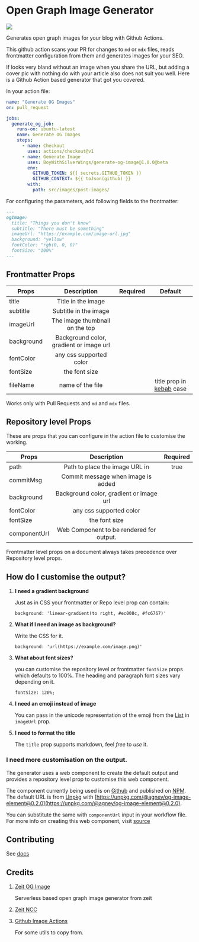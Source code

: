 # Open Graph Image Generator

![](https://github.com/BoyWithSilverWings/generate-og-image/workflows/Run%20tests/badge.svg)

Generates open graph images for your blog with Github Actions.

This github action scans your PR for changes to `md` or `mdx` files, reads frontmatter configuration from them and generates images for your SEO.

If looks very bland without an image when you share the URL, but adding a cover pic with nothing do with your article also does not suit you well. Here is a Github Action based generator that got you covered.

In your action file:

```yml
name: "Generate OG Images"
on: pull_request

jobs:
  generate_og_job:
    runs-on: ubuntu-latest
    name: Generate OG Images
    steps:
      - name: Checkout
        uses: actions/checkout@v1
      - name: Generate Image
        uses: BoyWithSilverWings/generate-og-image@1.0.0@beta
        env:
          GITHUB_TOKEN: ${{ secrets.GITHUB_TOKEN }}
          GITHUB_CONTEXT: ${{ toJson(github) }}
        with:
          path: src/images/post-images/
```

For configuring the parameters, add following fields to the frontmatter:

```md
---
ogImage:
  title: "Things you don't know"
  subtitle: "There must be something"
  imageUrl: "https://example.com/image-url.jpg"
  background: "yellow"
  fontColor: "rgb(0, 0, 0)"
  fontSize: "100%"
---
```

## Frontmatter Props

| Props      |               Description               | Required |                                Default                                |
| ---------- | :-------------------------------------: | :------: | :-------------------------------------------------------------------: |
| title      |           Title in the image            |          |                                                                       |
| subtitle   |          Subtitle in the image          |          |                                                                       |
| imageUrl   |     The image thumbnail on the top      |          |                                                                       |
| background | Background color, gradient or image url |          |                                                                       |
| fontColor  |         any css supported color         |          |                                                                       |
| fontSize   |              the font size              |          |                                                                       |
| fileName   |            name of the file             |          | title prop in [kebab](https://lodash.com/docs/4.17.15#kebabCase) case |

Works only with Pull Requests and `md` and `mdx` files.

## Repository level Props

These are props that you can configure in the action file to customise the working.

| Props        |               Description                | Required |
| ------------ | :--------------------------------------: | :------: |
| path         |      Path to place the image URL in      |   true   |
| commitMsg    |    Commit message when image is added    |          |
| background   | Background color, gradient or image url  |          |
| fontColor    |         any css supported color          |          |
| fontSize     |              the font size               |          |
| componentUrl | Web Component to be rendered for output. |          |

Frontmatter level props on a document always takes precedence over Repository level props.

## How do I customise the output?

1. **I need a gradient background**

   Just as in CSS your frontmatter or Repo level prop can contain:

   ```
   background: 'linear-gradient(to right, #ec008c, #fc6767)'
   ```

2. **What if I need an image as background?**

   Write the CSS for it.

   ```
   background: 'url(https://example.com/image.png)'
   ```

3. **What about font sizes?**

   you can customise the repository level or frontmatter `fontSize` props which defaults to 100%. The heading and paragraph font sizes vary depending on it.

   ```
   fontSize: 120%;
   ```

4. **I need an emoji instead of image**

   You can pass in the unicode representation of the emoji from the [List](https://unicode.org/emoji/charts/full-emoji-list.html) in `imageUrl` prop.

5. **I need to format the title**

   The `title` prop supports markdown, feel _free_ to _use_ it.

### I need more customisation on the output.

The generator uses a web component to create the default output and provides a repository level prop to customise this web component.

The component currently being used is on [Github](https://github.com/BoyWithSilverWings/og-image-element) and published on [NPM](https://www.npmjs.com/package/@agney/og-image-element). The default URL is from [Unpkg](https://unpkg.com/) with [https://unpkg.com/@agney/og-image-element@0.2.0](https://unpkg.com/@agney/og-image-element@0.2.0).

You can substitute the same with `componentUrl` input in your workflow file. For more info on creating this web component, visit [source](https://github.com/BoyWithSilverWings/generate-og-image/blob/304fd9aa0b21b01b0fdc8a3d1a63a19ffdc1840d/demo/test-file.jpg)

## Contributing

See [docs](./docs/contributors.md)

## Credits

1. [Zeit OG Image](https://github.com/zeit/og-image)

   Serverless based open graph image generator from zeit

2. [Zeit NCC](Compiler)

3. [Github Image Actions](https://github.com/calibreapp/image-actions)

   For some utils to copy from.
